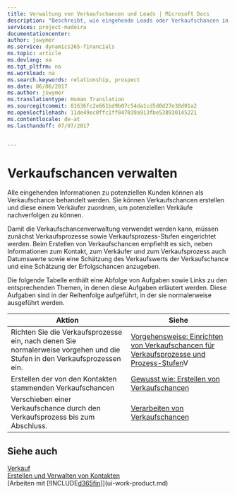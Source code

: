 ```yaml
---
title: Verwaltung von Verkaufschancen und Leads | Microsoft Docs
description: "Beschreibt, wie eingehende Leads oder Verkaufschancen in Financials verwaltet werden und verknüpft sie mit einem Verkäufer, um die potenziellen Verkäufe nachverfolgen zu können."
services: project-madeira
documentationcenter: 
author: jswymer
ms.service: dynamics365-financials
ms.topic: article
ms.devlang: na
ms.tgt_pltfrm: na
ms.workload: na
ms.search.keywords: relationship, prospect
ms.date: 06/06/2017
ms.author: jswymer
ms.translationtype: Human Translation
ms.sourcegitcommit: 81636fc2e661bd9b07c54da1cd5d0d27e30d01a2
ms.openlocfilehash: 11de49ec0ffc1ff847839a913fbe538930145221
ms.contentlocale: de-at
ms.lasthandoff: 07/07/2017


---
```

# <a name="managing-sales-opportunities"></a>Verkaufschancen verwalten
Alle eingehenden Informationen zu potenziellen Kunden können als Verkaufschance behandelt werden. Sie können Verkaufschancen erstellen und diese einem Verkäufer zuordnen, um potenziellen Verkäufe nachverfolgen zu können.

Damit die Verkaufschancenverwaltung verwendet werden kann, müssen zunächst Verkaufsprozesse sowie Verkaufsprozess-Stufen eingerichtet werden. Beim Erstellen von Verkaufschancen empfiehlt es sich, neben Informationen zum Kontakt, zum Verkäufer und zum Verkaufsprozess auch Datumswerte sowie eine Schätzung des Verkaufswerts der Verkaufschance und eine Schätzung der Erfolgschancen anzugeben.

Die folgende Tabelle enthält eine Abfolge von Aufgaben sowie Links zu den entsprechenden Themen, in denen diese Aufgaben erläutert werden. Diese Aufgaben sind in der Reihenfolge aufgeführt, in der sie normalerweise ausgeführt werden.

| Aktion | Siehe |
| --- | --- |
| Richten Sie die Verkaufsprozesse ein, nach denen Sie normalerweise vorgehen und die Stufen in den Verkaufsprozessen ein. |[Vorgehensweise: Einrichten von Verkaufschancen für Verkaufsprozesse und Prozess-Stufen](marketing-how-setup-opportunity-sales-cycles-stages.md)V |
| Erstellen der von den Kontakten stammenden Verkaufschancen |[Gewusst wie: Erstellen von Verkaufschancen](marketing-how-create-opportunities.md) |
| Verschieben einer Verkaufschance durch den Verkaufsprozess bis zum Abschluss. |[Verarbeiten von Verkaufschancen](marketing-processing-sales-opportunities.md) |

## <a name="see-also"></a>Siehe auch
[Verkauf](sales-manage-sales.md)  
[Erstellen und Verwalten von Kontakten](marketing-contacts.md)  
[Arbeiten mit [!INCLUDE[d365fin](includes/d365fin_md.md)]](ui-work-product.md)

